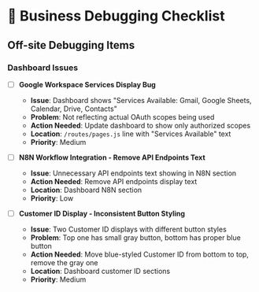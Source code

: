 # 🚨 Business Debugging Checklist

## Off-site Debugging Items

### Dashboard Issues

- [ ] **Google Workspace Services Display Bug**

  - **Issue**: Dashboard shows "Services Available: Gmail, Google Sheets, Calendar, Drive, Contacts"
  - **Problem**: Not reflecting actual OAuth scopes being used
  - **Action Needed**: Update dashboard to show only authorized scopes
  - **Location**: `/routes/pages.js` line with "Services Available" text
  - **Priority**: Medium

- [ ] **N8N Workflow Integration - Remove API Endpoints Text**

  - **Issue**: Unnecessary API endpoints text showing in N8N section
  - **Action Needed**: Remove API endpoints display text
  - **Location**: Dashboard N8N section
  - **Priority**: Low

- [ ] **Customer ID Display - Inconsistent Button Styling**
  - **Issue**: Two Customer ID displays with different button styles
  - **Problem**: Top one has small gray button, bottom has proper blue button
  - **Action Needed**: Move blue-styled Customer ID from bottom to top, remove the gray one
  - **Location**: Dashboard customer ID sections
  - **Priority**: Medium

